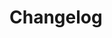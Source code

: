 # Changelog

<!-- ## [Unreleased]

## [0.0.1] - 2018-09-03
### Added
- Mailer implementation: Gmailer
- Writer implementation: Echoer
- **[Home Page]** hosted by GitLab pages
- **[API]** documentation hosted by ReadTheDocs
- CII badge
- FOSS license badge

### Changed

### Fixed

### Removed

[Unreleased]: https://github.com/olivierlacan/keep-a-changelog/compare/v1.0.0...HEAD
[0.0.1]: https://github.com/olivierlacan/keep-a-changelog/compare/v0.1.0...v0.2.0 
[Home Page](https://cegal.gitlab.io/MOE)
[API](https://moe.readthedocs.io/en/latest/) -->
